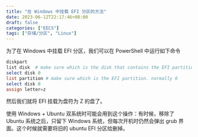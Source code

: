 ```yaml
---
title: "在 Windows 中挂载 EFI 分区的方法"
date: 2023-06-12T22:17:46+08:00
draft: false
categories: ["EECS"]
tags: ["存储/分区", "Linux"]
---
```


为了在 Windows 中挂载 EFI 分区，我们可以在 PowerShell 中运行如下命令

```powershell
diskpart
list disk  # make sure which is the disk that contains the EFI partition. usually 0
select disk 0
list partition # make sure which is the EFI partition. normally 0
select disk 0
assign letter=z
```

然后我们就将 EFI 挂载为盘符为 Z 的盘了。

使用 Windows + Ubuntu 双系统时可能会用到这个操作：有时候，移除了 Ubuntu 系统之后，只留下 Windows 系统，但每次开机时仍然会弹出 grub 界面。这个时候就需要将旧的 ubuntu EFI 分区给删掉。
